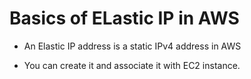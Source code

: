 # Basics of ELastic IP in AWS

- An Elastic IP address is a static IPv4 address in AWS

- You can create it and associate it with EC2 instance.

